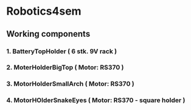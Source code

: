 # Robotics4sem

## Working components
### 1. BatteryTopHolder ( 6 stk. 9V rack )
### 2. MoterHolderBigTop ( Motor: RS370 ) 
### 3. MotorHolderSmallArch ( Motor: RS370 )
### 4. MotorHOlderSnakeEyes ( Motor: RS370 - square holder )


